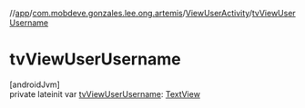 //[app](../../../index.md)/[com.mobdeve.gonzales.lee.ong.artemis](../index.md)/[ViewUserActivity](index.md)/[tvViewUserUsername](tv-view-user-username.md)

# tvViewUserUsername

[androidJvm]\
private lateinit var [tvViewUserUsername](tv-view-user-username.md): [TextView](https://developer.android.com/reference/kotlin/android/widget/TextView.html)
